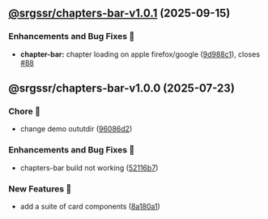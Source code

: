 ## [@srgssr/chapters-bar-v1.0.1](https://github.com/SRGSSR/pillarbox-web-suite/compare/@srgssr/chapters-bar-v1.0.0...@srgssr/chapters-bar-v1.0.1) (2025-09-15)


### Enhancements and Bug Fixes 🐛

* **chapter-bar:** chapter loading on apple firefox/google ([9d988c1](https://github.com/SRGSSR/pillarbox-web-suite/commit/9d988c1a2a2ce9670f7eb547ad35a218da999877)), closes [#88](https://github.com/SRGSSR/pillarbox-web-suite/issues/88)

## @srgssr/chapters-bar-v1.0.0 (2025-07-23)


### Chore 🧹

* change demo oututdir ([96086d2](https://github.com/SRGSSR/pillarbox-web-suite/commit/96086d2e484833280004b3bacf713823482722a3))


### Enhancements and Bug Fixes 🐛

* chapters-bar build not working ([52116b7](https://github.com/SRGSSR/pillarbox-web-suite/commit/52116b78c832b8734a461b7966ffd08208cef0de))


### New Features 🚀

* add a suite of card components ([8a180a1](https://github.com/SRGSSR/pillarbox-web-suite/commit/8a180a10ceaa922e26db1a6c07e483b5f63e7168))
